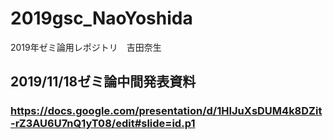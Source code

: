 # 2019gsc_NaoYoshida
2019年ゼミ論用レポジトリ　吉田奈生

## 2019/11/18ゼミ論中間発表資料
### https://docs.google.com/presentation/d/1HIJuXsDUM4k8DZit-rZ3AU6U7nQ1yT08/edit#slide=id.p1
